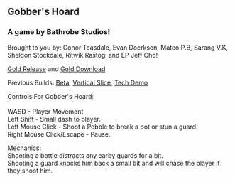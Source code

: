 ## Gobber's Hoard

### A game by Bathrobe Studios! 
Brought to you by: Conor Teasdale, Evan Doerksen, Mateo P.B, Sarang V.K, Sheldon Stockdale, Ritwik Rastogi and EP Jeff Cho!

[Gold Release](/Gobbers-Hoard/index.html) and [Gold Download](Gobbers-Hoard.zip) 

Previous Builds:
[Beta](/Gobbers-HoardB/index.html), [Vertical Slice](/Gobbers-HoardVS2/index.html), [Tech Demo](/Gobbers-HoardTD/index.html)

Controls For Gobber's Hoard:\
\
  WASD - Player Movement<br/>
  Left Shift - Small dash to player.<br/>
  Left Mouse Click - Shoot a Pebble to break a pot or stun a guard.<br/>
  Right Mouse Click/Escape - Pause.<br/>
 

Mechanics:<br/> 
  Shooting a bottle distracts any earby guards for a bit.<br/>
  Shooting a guard knocks him back a small bit and will chase the player if they shoot him.<br/>
